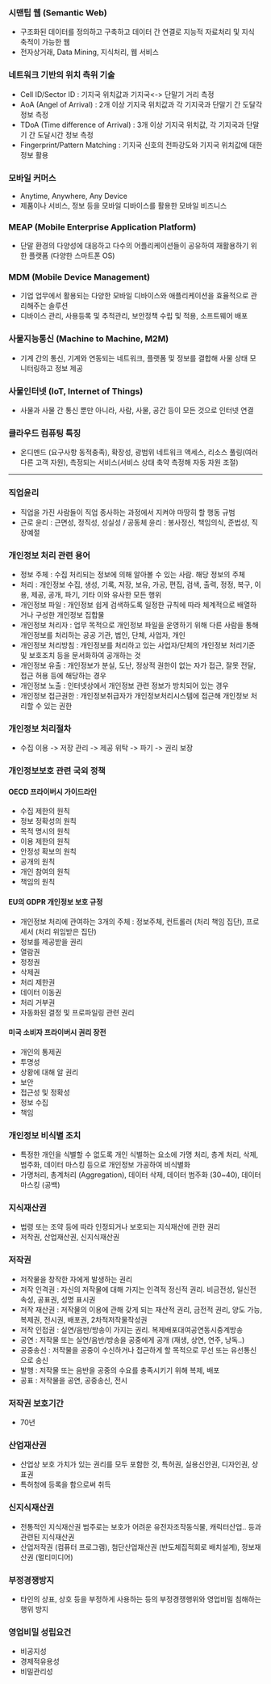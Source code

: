 ### 시맨팁 웹 (Semantic Web)
- 구조화된 데이터를 정의하고 구축하고 데이터 간 연결로 지능적 자료처리 및 지식 축적이 가능한 웹
- 전자상거래, Data Mining, 지식처리, 웹 서비스

### 네트워크 기반의 위치 측위 기술
- Cell ID/Sector ID : 기지국 위치값과 기지국<-> 단말기 거리 측정
- AoA (Angel of Arrival) : 2개 이상 기지국 위치값과 각 기지국과 단말기 간 도달각 정보 측정
- TDoA (Time difference of Arrival) : 3개 이상 기지국 위치값, 각 기지국과 단말기 간 도달시간 정보 측정
- Fingerprint/Pattern Matching : 기지국 신호의 전파강도와 기지국 위치값에 대한 정보 활용

### 모바일 커머스
- Anytime, Anywhere, Any Device
- 제품이나 서비스, 정보 등을 모바일 디바이스를 활용한 모바일 비즈니스

### MEAP (Mobile Enterprise Application Platform)
- 단말 환경의 다양성에 대응하고 다수의 어플리케이션들이 공유하여 재활용하기 위한 플랫폼 (다양한 스마트폰 OS)

### MDM (Mobile Device Management)
- 기업 업무에서 활용되는 다양한 모바일 디바이스와 애플리케이션을 효율적으로 관리해주는 솔루션
- 디바이스 관리, 사용등록 및 추적관리, 보안정책 수립 및 적용, 소프트웨어 배포

### 사물지능통신 (Machine to Machine, M2M)
- 기계 간의 통신, 기계와 연동되는 네트워크, 플랫폼 및 정보를 결합해 사물 상태 모니터링하고 정보 제공

### 사물인터넷 (IoT, Internet of Things)
- 사물과 사물 간 통신 뿐만 아니라, 사람, 사물, 공간 등이 모든 것으로 인터넷 연결

### 클라우드 컴퓨팅 특징
- 온디멘드 (요구사항 동적충족), 확장성, 광범위 네트워크 액세스, 리소스 풀링(여러 다른 고객 자원), 측정되는 서비스(서비스 상태 축약 측정해 자동 자원 조절)

- - -

### 직업윤리
- 직업을 가진 사람들이 직업 종사하는 과정에서 지켜야 마땅히 할 행동 규범
- 근로 윤리 : 근면성, 정직성, 성실성 / 공동체 윤리 : 봉사정신, 책임의식, 준법성, 직장예절

### 개인정보 처리 관련 용어
- 정보 주체 : 수집 처리되는 정보에 의해 알아볼 수 있는 사람. 해당 정보의 주체
- 처리 : 개인정보 수집, 생성, 기록, 저장, 보유, 가공, 편집, 검색, 출력, 정정, 복구, 이용, 제공, 공개, 파기, 기타 이와 유사한 모든 행위
- 개인정보 파일 : 개인정보 쉽게 검색하도록 일정한 규칙에 따라 체계적으로 배열하거나 구성한 개인정보 집합물
- 개인정보 처리자 : 업무 목적으로 개인정보 파일을 운영하기 위해 다른 사람을 통해 개인정보를 처리하는 공공 기관, 법인, 단체, 사업자, 개인
- 개인정보 처리방침 : 개인정보를 처리하고 있는 사업자/단체의 개인정보 처리기준 및 보호조치 등을 문서화하여 공개하는 것
- 개인정보 유출 : 개인정보가 분실, 도난, 정상적 권한이 없는 자가 접근, 잘못 전달, 접근 허용 등에 해당하는 경우
- 개인정보 노출 : 인터넷상에서 개인정보 관련 정보가 방치되어 있는 경우
- 개인정보 접근권한 : 개인정보취급자가 개인정보처리시스템에 접근해 개인정보 처리할 수 있는 권한

### 개인정보 처리절차
- 수집 이용 -> 저장 관리 -> 제공 위탁 -> 파기 -> 권리 보장

### 개인정보보호 관련 국외 정책
#### OECD 프라이버시 가이드라인
- 수집 제한의 원칙
- 정보 정확성의 원칙
- 목적 명시의 원칙
- 이용 제한의 원칙
- 안정성 확보의 원칙
- 공개의 원칙
- 개인 참여의 원칙
- 책임의 원칙
#### EU의 GDPR 개인정보 보호 규정
- 개인정보 처리에 관여하는 3개의 주체 : 정보주체, 컨트롤러 (처리 책임 집단), 프로세서 (처리 위임받은 집단)
- 정보를 제공받을 권리
- 열람권
- 정정권
- 삭제권
- 처리 제한권
- 데이터 이동권
- 처리 거부권
- 자동화된 결정 및 프로파일링 관련 권리
#### 미국 소비자 프라이버시 권리 장전
- 개인의 통제권
- 투명성
- 상황에 대해 알 권리
- 보안
- 접근성 및 정확성
- 정보 수집
- 책임

### 개인정보 비식별 조치
- 특정한 개인을 식별할 수 없도록 개인 식별하는 요소에 가명 처리, 층계 처리, 삭제, 범주화, 데이터 마스킹 등으로 개인정보 가공하여 비식별화
- 가명처리, 총계처리 (Aggregation), 데이터 삭제, 데이터 범주화 (30~40), 데이터 마스킹 (공백)

### 지식재산권
- 법령 또는 조약 등에 따라 인정되거나 보호되는 지식재산에 관한 권리
- 저작권, 산업재산권, 신지식재산권

### 저작권
- 저작물을 창작한 자에게 발생하는 권리
- 저작 인격권 : 자신의 저작물에 대해 가지는 인격적 정신적 권리. 비금전성, 일신전속성, 공표권, 성명 표시권
- 저작 재산권 : 저작물의 이용에 관해 갖게 되는 재산적 권리, 금전적 권리, 양도 가능, 복제권, 전시권, 배포권, 2차적저작물작성권
- 저작 인접권 : 실연/음반/방송이 가지는 권리. 복제배포대여공연동시중계방송
- 공연 : 저작물 또는 실연/음반/방송을 공중에게 공개 (재생, 상연, 연주, 낭독..)
- 공중송신 : 저작물을 공중이 수신하거나 접근하게 할 목적으로 무선 또는 유선통신으로 송신
- 발행 : 저작물 또는 음반을 공중의 수요를 충족시키기 위해 복제, 배포
- 공표 : 저작물을 공연, 공중송신, 전시

### 저작권 보호기간
- 70년

### 산업재산권
- 산업상 보호 가치가 있는 권리를 모두 포함한 것, 특허권, 실용신안권, 디자인권, 상표권
- 특허청에 등록을 함으로써 취득

### 신지식재산권
- 전통적인 지식재산권 범주로는 보호가 어려운 유전자조작동식물, 캐릭터산업.. 등과 관련된 지식재산권
- 산업저작권 (컴퓨터 프로그램), 첨단산업재산권 (반도체집적회로 배치설계), 정보재산권 (멀티미디어)

### 부정경쟁방지
- 타인의 상표, 상호 등을 부정하게 사용하는 등의 부정경쟁행위와 영업비밀 침해하는 행위 방지

### 영업비밀 성립요건
- 비공지성
- 경제적유용성
- 비밀관리성
